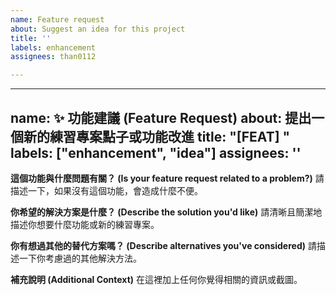 ```yaml
---
name: Feature request
about: Suggest an idea for this project
title: ''
labels: enhancement
assignees: than0112

---
```


---
name: ✨ 功能建議 (Feature Request)
about: 提出一個新的練習專案點子或功能改進
title: "[FEAT] "
labels: ["enhancement", "idea"]
assignees: ''
---

**這個功能與什麼問題有關？ (Is your feature request related to a problem?)**
請描述一下，如果沒有這個功能，會造成什麼不便。

**你希望的解決方案是什麼？ (Describe the solution you'd like)**
請清晰且簡潔地描述你想要什麼功能或新的練習專案。

**你有想過其他的替代方案嗎？ (Describe alternatives you've considered)**
請描述一下你考慮過的其他解決方法。

**補充說明 (Additional Context)**
在這裡加上任何你覺得相關的資訊或截圖。
